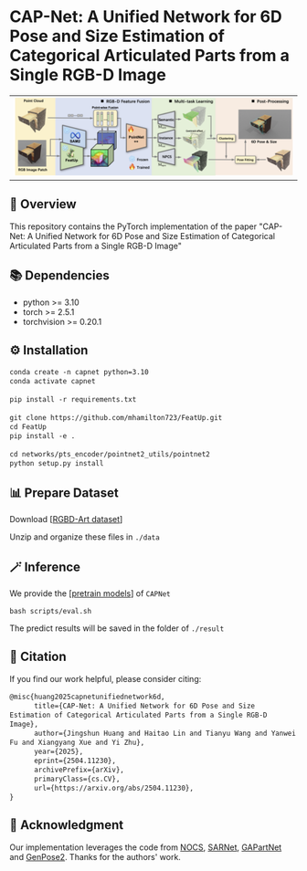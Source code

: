 # CAP-Net: A Unified Network for 6D Pose and Size Estimation of Categorical  Articulated Parts from a Single RGB-D Image

<table>
  <tr>
    <td><img src="./figs/pipeline.png" alt="Image 2"></td>
  </tr>
</table>

## 📝 Overview
This repository contains the PyTorch implementation of the paper "CAP-Net: A Unified Network for 6D Pose and Size Estimation of Categorical Articulated Parts from a Single RGB-D Image"

## 📚 Dependencies
* python >= 3.10
* torch >= 2.5.1
* torchvision >= 0.20.1


## ⚙️ Installation
```
conda create -n capnet python=3.10
conda activate capnet

pip install -r requirements.txt

git clone https://github.com/mhamilton723/FeatUp.git
cd FeatUp
pip install -e .

cd networks/pts_encoder/pointnet2_utils/pointnet2
python setup.py install
```

## 📊 Prepare Dataset
Download [[RGBD-Art dataset](https://pan.baidu.com/s/1iz-yAZ4OogosdxfQ5k9_eQ?pwd=874k)]

Unzip and organize these files in `./data` 

## 🪄 Inference
We provide the [[pretrain models](https://pan.baidu.com/s/1iz-yAZ4OogosdxfQ5k9_eQ?pwd=874k)] of `CAPNet`
```
bash scripts/eval.sh
```
The predict results will be saved in the folder of `./result`

 

## 🔖 Citation
If you find our work helpful, please consider citing:
```
@misc{huang2025capnetunifiednetwork6d,
      title={CAP-Net: A Unified Network for 6D Pose and Size Estimation of Categorical Articulated Parts from a Single RGB-D Image}, 
      author={Jingshun Huang and Haitao Lin and Tianyu Wang and Yanwei Fu and Xiangyang Xue and Yi Zhu},
      year={2025},
      eprint={2504.11230},
      archivePrefix={arXiv},
      primaryClass={cs.CV},
      url={https://arxiv.org/abs/2504.11230}, 
}
```

## 🌹 Acknowledgment
Our implementation leverages the code from [NOCS](https://github.com/hughw19/NOCS_CVPR2019), [SARNet](https://github.com/hetolin/SAR-Net), [GAPartNet](https://github.com/PKU-EPIC/GAPartNet) and [GenPose2](https://github.com/Omni6DPose/GenPose2). Thanks for the authors' work.
